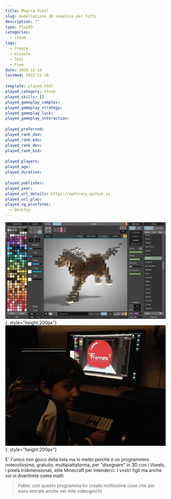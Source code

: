 ```yaml
---
title: Magica Voxel
slug: modellazione 3D semplice per tutti
description: ""
type: PlayED
categories:
  - steam
tags:
  - Creare
  - Visuale
  - Tool
  - Free
date: 2020-12-14
lastmod: 2022-12-18

template: played.html
played_category: steam
played_skills: []
played_gameplay_complex: 
played_gameplay_strategy: 
played_gameplay_luck: 
played_gameplay_interaction: 

played_preferred: 
played_rank_dad: 
played_rank_edu: 
played_rank_dev: 
played_rank_kid: 

played_players: 
played_age: 
played_duration: 

played_publisher: 
played_year: 
played_url_details: https://ephtracy.github.io
played_url_play: 
played_vg_platforms:
  - Desktop
---
```


![](img/magica_voxel.webp){: style="height:200px"}
![](img/magica_voxel_2.webp){: style="height:200px"}

E' l'unico non gioco della lista ma lo metto perché è un programmino notevolissimo, gratuito, multipiattaforma, per "disegnare" in 3D con i Voxels, i pixels tridimensionali, stile Minecraft per intenderci.
I vostri figli ma anche voi vi divertirete come matti

> *Fabio:*
> con questo programma ho creato moltissime cose che poi sono entrate anche nei miei videogiochi
